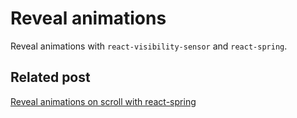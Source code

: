 # Reveal animations

Reveal animations with `react-visibility-sensor` and `react-spring`.

## Related post

[Reveal animations on scroll with react-spring](https://markoskon.com/scroll-reveal-animations-with-react-spring/)
